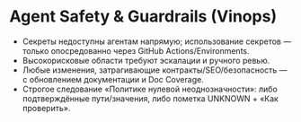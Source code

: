 # Agent Safety & Guardrails (Vinops)

- Секреты недоступны агентам напрямую; использование секретов — только опосредованно через GitHub Actions/Environments.
- Высокорисковые области требуют эскалации и ручного ревью.
- Любые изменения, затрагивающие контракты/SEO/безопасность — с обновлением документации и Doc Coverage.
- Строгое следование «Политике нулевой неоднозначности»: либо подтверждённые пути/значения, либо пометка UNKNOWN + «Как проверить».
